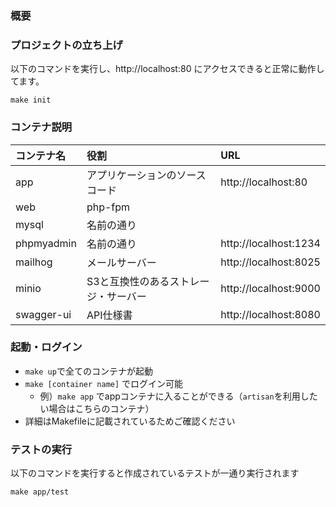### 概要

### プロジェクトの立ち上げ
以下のコマンドを実行し、http://localhost:80 にアクセスできると正常に動作してます。
```
make init
```

### コンテナ説明
|コンテナ名|役割|URL|
|:-|:-|:-|
|app|アプリケーションのソースコード|http://localhost:80|
|web|php-fpm||
|mysql|名前の通り||
|phpmyadmin|名前の通り|http://localhost:1234|
|mailhog|メールサーバー|http://localhost:8025|
|minio|S3と互換性のあるストレージ・サーバー|http://localhost:9000|
|swagger-ui|API仕様書|http://localhost:8080|


### 起動・ログイン
- `make up`で全てのコンテナが起動
- `make [container name]` でログイン可能
   - 例）`make app` でappコンテナに入ることができる（`artisan`を利用したい場合はこちらのコンテナ）
- 詳細はMakefileに記載されているためご確認ください


### テストの実行
以下のコマンドを実行すると作成されているテストが一通り実行されます
```
make app/test
```
